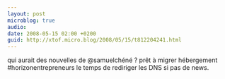 ```yaml
---
layout: post
microblog: true
audio: 
date: 2008-05-15 02:00 +0200
guid: http://xtof.micro.blog/2008/05/15/t812204241.html
---
```

qui aurait des nouvelles de @samuelchéné ? prêt à migrer hébergement #horizonentrepreneurs le temps de rediriger les DNS si pas de news.
